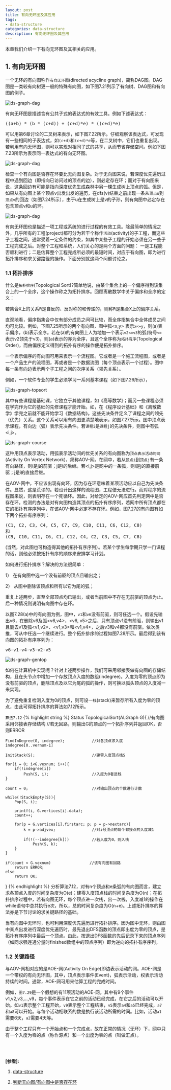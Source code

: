 ```yaml
---
layout: post
title: 有向无环图及其应用
tags:
- data-structure
categories: data-structure
description: 有向无环图及其应用
---
```


本章我们介绍一下有向无环图及其相关的应用。

<!-- more -->


## 1. 有向无环图
一个无环的有向图称作```有向无环图```(directed acycline graph)，简称DAG图。DAG图是一类较有向树更一般的特殊有向图，如下图7.21列示了有向树、DAG图和有向图的例子。

![ds-graph-dag](https://ivanzz1001.github.io/records/assets/img/data_structure/ds_graph_dag1.jpg)


有向无环图是描述含有公共子式的表达式的有效工具。例如下述表达式：
<pre>
((a+b) * (b * (c+d)) + (c+d)*e) * ((c+d)*e)
</pre>

可以用第6章讨论的二叉树来表示，如下图7.22所示。仔细观察该表达式，可发现有一些相同的子表达式，如```(c+d)```和```(c+d)*e```等，在二叉树中，它们也重复出现。若利用有向无环图，则可以实现对相同子式的共享，从而节省存储空间。例如下图7.23所示为表示同一表达式的有向无环图。

![ds-graph-dag](https://ivanzz1001.github.io/records/assets/img/data_structure/ds_graph_dag2.jpg)

检查一个有向图是否存在环要比无向图复杂。对于无向图来说，若深度优先遍历过程中遇到回边（即指向已访问过的顶点的边），则必定存在环；而对于有向图来说，这条回边有可能是指向深度优先生成森林中另一棵生成树上顶点的弧。但是，如果从有向图上某个顶点v出发出发的遍历，在dfs(v)结束之前出现一条从```顶点u```到```顶点v```的回边（如图7.24所示），由于u在生成树上是v的子孙，则有向图中必定存在包含顶点v和u的环。

![ds-graph-dag](https://ivanzz1001.github.io/records/assets/img/data_structure/ds_graph_dag3.jpg)

有向无环图也是描述一项工程或系统的进行过程的有效工具。除最简单的情况之外，几乎所有的工程(project)都可分为若干个称作```活动```(activity)的子工程，而这些子工程之间，通常受着一定条件的约束，如其中某些子工程的开始必须在另一些子工程完成之后。对整个工程和系统，人们关心的是两个方面的问题： 一是工程能否顺利进行；二是估算整个工程完成所必须的最短时间，对应于有向图，即为进行拓扑排序和求关键路径的操作。下面分别就这两个问题讨论之。

### 1.1 拓扑排序
什么是```拓扑排序```(Topological Sort)?简单地说，由某个集合上的一个偏序得到该集合上的一个全序，这个操作称之为拓扑排序。回顾离散数学中关于偏序和全序的定义：
<pre>
若集合X上的关系R是自反的、反对称的和传递的，则称R是集合X上的偏序关系。
</pre>
直观地看，偏序指集合中仅有部分成员之间可比较，而全序指集合中全体成员之间均可比较。例如，下图7.25所示的两个有向图，图中弧<x,y> 表示```x<=y```，则(a)表示偏序，(b)表示全序。若在(a)的有向图上人为地加一个表示```v2<=v3```的弧(符号```<=```表示v2领先于v3)，则(a)表示的亦为全序，且这个全序称为```拓扑有序```(Topological Order)，而由偏序定义得到的拓扑有序的操作便是拓扑排序。


一个表示偏序的有向图可用来表示一个流程图。它或者是一个施工流程图，或者是一个产品生产的流程图，再或者是一个数据流图（每个顶点表示一个过程）。图中每一条有向边表示两个子工程之间的次序关系（领先关系）。

例如，一个软件专业的学生必须学习一系列基本课程（如下图7.26所示），

![ds-graph-topsort](https://ivanzz1001.github.io/records/assets/img/data_structure/ds_graph_topsort1.jpg)

其中有些课程是基础课，它独立于其他课程，如《高等数学》；而另一些课程必须在学完作为它的基础的先修课程才能开始。如，在《程序设计基础》和《离散数学》学完之前就不能开始学习《数据结构》。这些先决条件定义了课程之间的领先（优先）关系。这个关系可以用有向图更清楚地表示，如图7.27所示。图中顶点表示课程，有向边（弧）表示先决条件。若```课程i```是```课程j```的先决条件，则图中有弧<i,j>。

![ds-graph-course](https://ivanzz1001.github.io/records/assets/img/data_structure/ds_graph_course.jpg)

这种用顶点表示活动，用弧表示活动间的优先关系的有向图称为```顶点表示活动的网```(Activity On Vertex Network)，简称AOV-网。在网中，若从```顶点i```到```顶点j```有一条有向路径，则i是j的前驱；j是i的后继。若<i,j>是网中的一条弧，则i是j的直接前驱；j是i的直接后继。


在AOV-网中，不应该出现有向环，因为存在环意味着某项活动应以自己为先决条件。显然，这是荒谬的。若设计出这样的流程图，工程便无法进行。而对程序的流程图来说，则表明存在一个死循环。因此，对给定的AOV-网应首先判定网中是否存在环。检测的办法是对有向图构造其顶点的拓扑有序序列，若网中所有顶点都在它的拓扑有序序列中，在该AOV-网中必定不存在环。例如，图7.27的有向图有如下两个拓扑有序序列：
<pre>
(C1, C2, C3, C4, C5, C7, C9, C10, C11, C6, C12, C8)
和
(C9, C10, C11, C6, C1, C12, C4, C2, C3, C5, C7, C8)
</pre>
(当然，对此图也可构造得其他的拓扑有序序列）。若某个学生每学期只学一门课程的话，则他必须按拓扑有序的顺序来安排学习计划。

如何进行拓扑排序？解决的方法很简单：

1） 在有向图中选一个没有前驱的顶点且输出之；

2） 从图中删除该顶点和所有以它为尾的弧；

重复上述两步，直至全部顶点均已输出，或者当前图中不存在无前驱的顶点为止。后一种情况则说明有向图中存在环。

以图7.28(a)中的有向图为例，图中，```v1```和```v6```没有前驱，则可任选一个。假设先输出v6，在删除v6及弧<v6,v4>，<v6, v5>之后，只有顶点v1没有前驱，则输出v1且删去v1及弧<v1,v2>、<v1,v3>和<v1,v4>，之后v3和v4都没有前驱。依次类推，可从中任选一个继续进行。整个拓扑排序的过程如图7.28所示。最后得到该有向图的拓扑有序序列为：
<pre>
v6-v1-v4-v3-v2-v5
</pre>

![ds-graph-gentop](https://ivanzz1001.github.io/records/assets/img/data_structure/ds_graph_gentop.jpg)

如何在计算机中实现呢？针对上述两步操作，我们可采用邻接表做有向图的存储结构，且在头节点中增加一个存放顶点入度的数组(indegree)。入度为零的顶点即为没有前驱的顶点，删除顶点及以它为尾的弧的操作，则可换以弧头顶点的入度减一来实现。

为了避免重复检测入度为0的顶点，则可设一```栈```(stack)来暂存所有入度为零的顶点，由此可得拓扑排序的算法如7.12所示。

```算法7.12```
{% highlight string %}
Status TopologicalSort(ALGraph G){
	//有向图采用邻接表存储结构
	//若无回路，则输出G的顶点的一个拓扑序列并返回OK，否则ERROR
	
	FindInDegree(G, indegree);            //对各顶点求入度 indegree[0..vernum-1]
	
	InitStack(S);                         //建零入度顶点栈S
	
	for(i = 0; i<G.vexnum; i++){
		if(!indegree[i])
			Push(S, i);                   //入度为0者进栈
	}
	
	count = 0;                            //对输出顶点的个数进行计数
	
	while(!StackEmpty(S)){
		Pop(S, i);
		
		printf(i, G.vertices[i].data);
		count++;
		
		for(p = G.vertices[i].firstarc; p; p = p->nextarc){
			k = p->adjvex;                //对i号顶点的每个邻接点的入度减1
			
			if(!(--indegree[k]))          //若入度为0，则入栈
				Push(S, k);
		}
	}
	
	if(count < G.vexnum)                 //该有向图有回路
		return ERROR;
	else
		return OK;
}
{% endhighlight %}
分析算法7.12，对有n个顶点和e条弧的有向图而言，建立求各顶点入度的时间复杂度为O(e)；建零入度顶点栈的时间复杂度为O(n)；在拓扑排序过程中，若有向图无环，每个顶点进一次栈，出一次栈，入度减1的操作在while语句中总共执行e次，所以，总的时间复杂度为O(n+e)。上述拓扑排序的算法亦是下节讨论的求关键路径的基础。

当有向图中无环时，也可利用深度优先遍历进行拓扑排序。因为图中无环，则由图中某点出发进行深度优先遍历时，最先退出DFS函数的顶点即出度为零的顶点，是拓扑有序序列中最后一个顶点。由此，按退出DFS函数的先后记录下来的顶点序列（如同求强连通分量时finished数组中的顶点序列）即为逆向的拓扑有序序列。


### 1.2 关键路径
与AOV-网相对应的是AOE-网(Activity On Edge)即边表示活动的网。AOE-网是一个带权的有向无环图，其中，顶点表示事件(Event)，弧表示活动，权表示活动持续的时间。通常，AOE-网可用来估算工程的完成时间。

例如，```图7.29```是一个假想的有11项活动的AOE-网。其中有9个事件v1,v2,v3,...,v9，每个事件表示在它之前的活动已经完成，在它之后的活动可以开始。如```v1```表示整个工程开始，```v9```表示整个工程结束，```v5```表示```a4```和```a5```已经完成，```a7```和```a8```可以开始。与每个活动相联系的数是执行该活动所需的时间。比如，活动```a1```需要6天，```a2```需要4天等。



由于整个工程只有一个开始点和一个完成点，故在正常的情况（无环）下，网中只有一个入度为零的点（称作源点）和一个出度为零的点（叫做汇点）。


<br />
<br />

**[参看]:**

1. [data-structure](https://www.geeksforgeeks.org/detect-cycle-in-a-graph/)

2. [判断无向图/有向图中是否存在环](https://www.cnblogs.com/wangkundentisy/p/9320499.html)